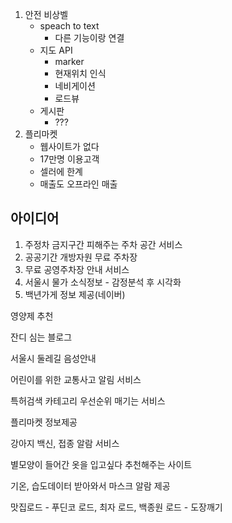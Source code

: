 1. 안전 비상벨
   - speach to text
     - 다른 기능이랑 연결
   - 지도 API
     - marker
     - 현재위치 인식
     - 네비게이션
     - 로드뷰
   - 게시판
     - ???
2. 플리마켓
   - 웹사이트가 없다
   - 17만명 이용고객
   - 셀러에 한계
   - 매출도 오프라인 매출



## 아이디어

1. 주정차 금지구간 피해주는 주차 공간 서비스
2. 공공기간 개방자원 무료 주차장
3. 무료 공영주차장 안내 서비스
4. 서울시 물가 소식정보 - 감정분석 후 시각화
5. 백년가게 정보 제공(네이버)

영양제 추천

잔디 심는 블로그

서울시 둘레길 음성안내

어린이를 위한 교통사고 알림 서비스

특허검색 카테고리 우선순위 매기는 서비스

플리마켓 정보제공

강아지 백신, 접종 알람 서비스

별모양이 들어간 옷을 입고싶다 추천해주는 사이트

기온, 습도데이터 받아와서 마스크 알람 제공

맛집로드 - 푸딘코 로드, 최자 로드, 백종원 로드 - 도장깨기